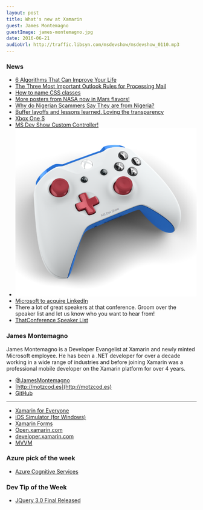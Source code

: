 ```yaml
---
layout: post
title: What's new at Xamarin
guest: James Montemagno
guestImage: james-montemagno.jpg
date: 2016-06-21
audioUrl: http://traffic.libsyn.com/msdevshow/msdevshow_0110.mp3
---
```


### News

 - [6 Algorithms That Can Improve Your Life](http://www.wnyc.org/story/algorithms-practical-efficiency/)
  - [The Three Most Important Outlook Rules for Processing Mail](http://www.hanselman.com/blog/TheThreeMostImportantOutlookRulesForProcessingMail.aspx)
 - [How to name CSS classes](http://bdavidxyz.com/blog/how-to-name-css-classes/)
 - [More posters from NASA now in Mars flavors!](http://mars.nasa.gov/multimedia/resources/mars-posters-explorers-wanted/)
 - [Why do Nigerian Scammers Say They are from Nigeria?](http://research.microsoft.com/apps/mobile/publication.aspx?id=167719)
 - [Buffer layoffs and lessons learned. Loving the transparency](https://open.buffer.com/layoffs-and-moving-forward/)
 - [Xbox One S](https://t.co/pClNxQaVrY)
  - [MS Dev Show Custom Controller!](https://xboxdesignlab.xbox.com/en-US/view/0_cade9b27-f6f8-4761-9426-a2efcccce587)
  - ![MS Dev Show Custom Controller!](xbox.png)
 - [Microsoft to acquire LinkedIn](http://news.microsoft.com/2016/06/13/microsoft-to-acquire-linkedin/#sm.0000sahq4n68acz3s241y7lnxpw0d)
 - There a lot of great speakers at that conference. Groom over the speaker list and let us know who you want to hear from!
  - [ThatConference Speaker List](https://www.thatconference.com/speakers)

### James Montemagno

James Montemagno is a Developer Evangelist at Xamarin and newly minted Microsoft employee. He has been a .NET developer for over a decade working in a wide range of industries and before joining Xamarin was a professional mobile developer on the Xamarin platform for over 4 years.

 - [@JamesMontemagno](http://twitter.com/JamesMontemagno)
 - [http://motzcod.es](http://motzcod.es)
 - [GitHub](https://github.com/jamesmontemagno)
 
------------------------------------------
 
 - [Xamarin for Everyone](https://blog.xamarin.com/xamarin-for-all/)
 - [iOS Simulator (for Windows)](https://developer.xamarin.com/guides/cross-platform/windows/ios-simulator/)
 - [Xamarin Forms](https://www.xamarin.com/forms)
 - [Open.xamarin.com](http://open.xamarin.com/)
 - [developer.xamarin.com](http://developer.xamarin.com/)
 - [MVVM](https://msdn.microsoft.com/en-us/library/hh848246.aspx)
 
### Azure pick of the week

 - [Azure Cognitive Services](https://azure.microsoft.com/en-us/services/cognitive-services/)

### Dev Tip of the Week

 - [JQuery 3.0 Final Released](http://blog.jquery.com/2016/06/09/jquery-3-0-final-released/)